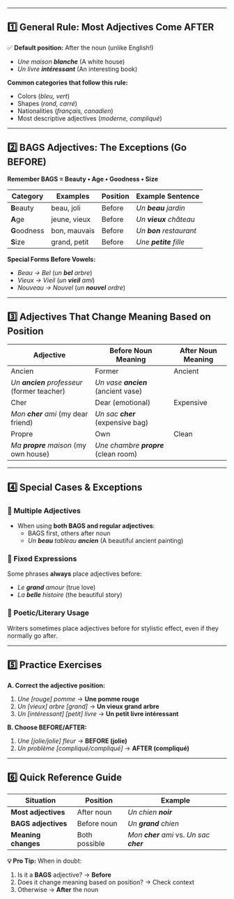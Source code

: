 
---

## **1️⃣ General Rule: Most Adjectives Come AFTER**  
✅ **Default position:** After the noun (unlike English!)  
- *Une maison **blanche*** (A white house)  
- *Un livre **intéressant*** (An interesting book)  

**Common categories that follow this rule:**  
- Colors (*bleu, vert*)  
- Shapes (*rond, carré*)  
- Nationalities (*français, canadien*)  
- Most descriptive adjectives (*moderne, compliqué*)  

---

## **2️⃣ BAGS Adjectives: The Exceptions (Go BEFORE)**  
**Remember BAGS = Beauty • Age • Goodness • Size**  

| Category | Examples | Position | Example Sentence |  
|----------|----------|----------|------------------|  
| **B**eauty | beau, joli | Before | *Un **beau** jardin* |  
| **A**ge | jeune, vieux | Before | *Un **vieux** château* |  
| **G**oodness | bon, mauvais | Before | *Un **bon** restaurant* |  
| **S**ize | grand, petit | Before | *Une **petite** fille* |  

**Special Forms Before Vowels:**  
- *Beau → Bel* (*un **bel** arbre*)  
- *Vieux → Vieil* (*un **vieil** ami*)  
- *Nouveau → Nouvel* (*un **nouvel** ordre*)  

---

## **3️⃣ Adjectives That Change Meaning Based on Position**  

| Adjective | Before Noun Meaning | After Noun Meaning |  
|-----------|---------------------|--------------------|  
| Ancien | Former | Ancient |  
| *Un **ancien** professeur* (former teacher) | *Un vase **ancien*** (ancient vase) |  
| Cher | Dear (emotional) | Expensive |  
| *Mon **cher** ami* (my dear friend) | *Un sac **cher*** (expensive bag) |  
| Propre | Own | Clean |  
| *Ma **propre** maison* (my own house) | *Une chambre **propre*** (clean room) |  

---

## **4️⃣ Special Cases & Exceptions**  

### **📌 Multiple Adjectives**  
- When using **both BAGS and regular adjectives**:  
  - BAGS first, others after noun  
  - *Un **beau** tableau **ancien*** (A beautiful ancient painting)  

### **📌 Fixed Expressions**  
Some phrases **always** place adjectives before:  
- *Le **grand** amour* (true love)  
- *La **belle** histoire* (the beautiful story)  

### **📌 Poetic/Literary Usage**  
Writers sometimes place adjectives before for stylistic effect, even if they normally go after.  

---

## **5️⃣ Practice Exercises**  

**A. Correct the adjective position:**  
1. *Une [rouge] pomme* → **Une pomme rouge**  
2. *Un [vieux] arbre [grand]* → **Un vieux grand arbre**  
3. *Un [intéressant] [petit] livre* → **Un petit livre intéressant**  

**B. Choose BEFORE/AFTER:**  
1. *Une [jolie/jolie] fleur* → **BEFORE (jolie)**  
2. *Un problème [compliqué/compliqué]* → **AFTER (compliqué)**  

---

## **6️⃣ Quick Reference Guide**  

| Situation | Position | Example |  
|-----------|----------|---------|  
| **Most adjectives** | After noun | *Un chien **noir*** |  
| **BAGS adjectives** | Before noun | *Un **grand** chien* |  
| **Meaning changes** | Both possible | *Mon **cher** ami* vs. *Un sac **cher*** |  

**💡 Pro Tip:** When in doubt:  
1. Is it a **BAGS** adjective? → **Before**  
2. Does it change meaning based on position? → Check context  
3. Otherwise → **After** the noun  
